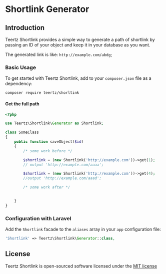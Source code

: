 # Shortlink Generator

## Introduction

Teertz Shortlink provides a simple way to generate a path of shortlink by passing an ID of your object and keep it in your database as you want.

The generated link is like: `http://example.com/abdg`;

### Basic Usage

To get started with Teertz Shortlink, add to your `composer.json` file as a dependency:

    composer require teertz/shorltink

#### Get the full path
```php
<?php

use Teertz\Shortlink\Generator as Shortlink;

class SomeClass
{
    public function saveObject($id)
    {
        /* some work before */

        $shortlink = (new Shortlink('http://example.com'))->get(1);
        // output 'http://example.com/aaaa';

        $shortlink = (new Shortlink('http://example.com'))->get(4);
        //output 'http://example.com/aaad';

        /* some work after */
    

    }
}
```

### Configuration with Laravel

Add the `Shortlink` facade to the `aliases` array in your `app` configuration file:

```php
'Shortlink' => Teertz\Shortlink\Generator::class,
```

## License

Teertz Shortlink is open-sourced software licensed under the [MIT license](http://opensource.org/licenses/MIT)